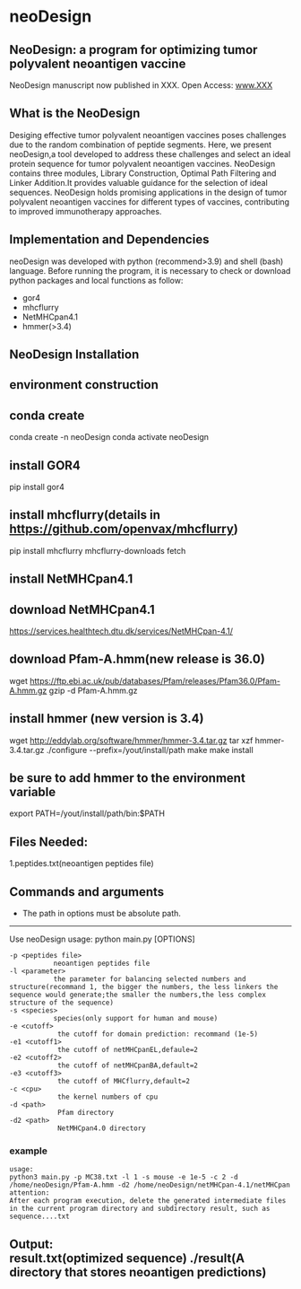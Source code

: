 # neoDesign
NeoDesign: a program for optimizing tumor polyvalent neoantigen vaccine
--------------------------------------------
NeoDesign manuscript now published in XXX. Open Access: www.XXX

What is the NeoDesign
----------------
Desiging effective tumor polyvalent neoantigen vaccines poses challenges due to the random combination of peptide segments.
Here, we present neoDesign,a tool developed to address these challenges and select an ideal protein sequence for tumor polyvalent neoantigen vaccines. NeoDesign contains three modules, Library Construction, Optimal Path Filtering and Linker Addition.It provides valuable guidance for the selection of ideal sequences. NeoDesign holds promising applications in the design of tumor polyvalent neoantigen vaccines for different types of vaccines, contributing to improved immunotherapy approaches.

Implementation and Dependencies
-------------------------------

neoDesign was developed with python (recommend>3.9) and shell (bash) language. Before running the program, it is necessary to check or download python packages and local functions as follow:
* gor4
* mhcflurry
* NetMHCpan4.1
* hmmer(>3.4)

NeoDesign Installation
------------

## environment construction
## conda create
conda create -n neoDesign
conda activate neoDesign

## install GOR4
pip install gor4

## install mhcflurry(details in https://github.com/openvax/mhcflurry)
pip install mhcflurry
mhcflurry-downloads fetch

## install NetMHCpan4.1
## download NetMHCpan4.1
https://services.healthtech.dtu.dk/services/NetMHCpan-4.1/

## download Pfam-A.hmm(new release is 36.0)
wget https://ftp.ebi.ac.uk/pub/databases/Pfam/releases/Pfam36.0/Pfam-A.hmm.gz
gzip -d Pfam-A.hmm.gz

## install hmmer (new version is 3.4)
wget http://eddylab.org/software/hmmer/hmmer-3.4.tar.gz
tar xzf hmmer-3.4.tar.gz
./configure --prefix=/yout/install/path
make
make install
## be sure to add hmmer to the environment variable
export PATH=/yout/install/path/bin:$PATH 


Files Needed:
------------
1.peptides.txt(neoantigen peptides file)

Commands and arguments
--------------------------
* The path in options must be absolute path.
--------------------------
Use neoDesign
usage: python main.py [OPTIONS] 

	-p <peptides file>  
               neoantigen peptides file
	-l <parameter>  
               the parameter for balancing selected numbers and structure(recommand 1, the bigger the numbers, the less linkers the sequence would generate;the smaller the numbers,the less complex structure of the sequence)
	-s <species> 
               species(only support for human and mouse)
	-e <cutoff> 
                the cutoff for domain prediction: recommand (1e-5)
	-e1 <cutoff1> 
                the cutoff of netMHCpanEL,defaule=2
	-e2 <cutoff2>   
                the cutoff of netMHCpanBA,default=2
	-e3 <cutoff3>
                the cutoff of MHCflurry,default=2
	-c <cpu>  
                the kernel numbers of cpu
	-d <path>  
                Pfam directory
	-d2 <path>   
                NetMHCpan4.0 directory


### example ##
	usage: 
	python3 main.py -p MC38.txt -l 1 -s mouse -e 1e-5 -c 2 -d /home/neoDesign/Pfam-A.hmm -d2 /home/neoDesign/netMHCpan-4.1/netMHCpan
	attention:
	After each program execution, delete the generated intermediate files in the current program directory and subdirectory result, such as sequence....txt

Output:  
		 result.txt(optimized sequence)
		 ./result(A directory that stores neoantigen predictions)
--------------------------------------------------------------------------------------------------

